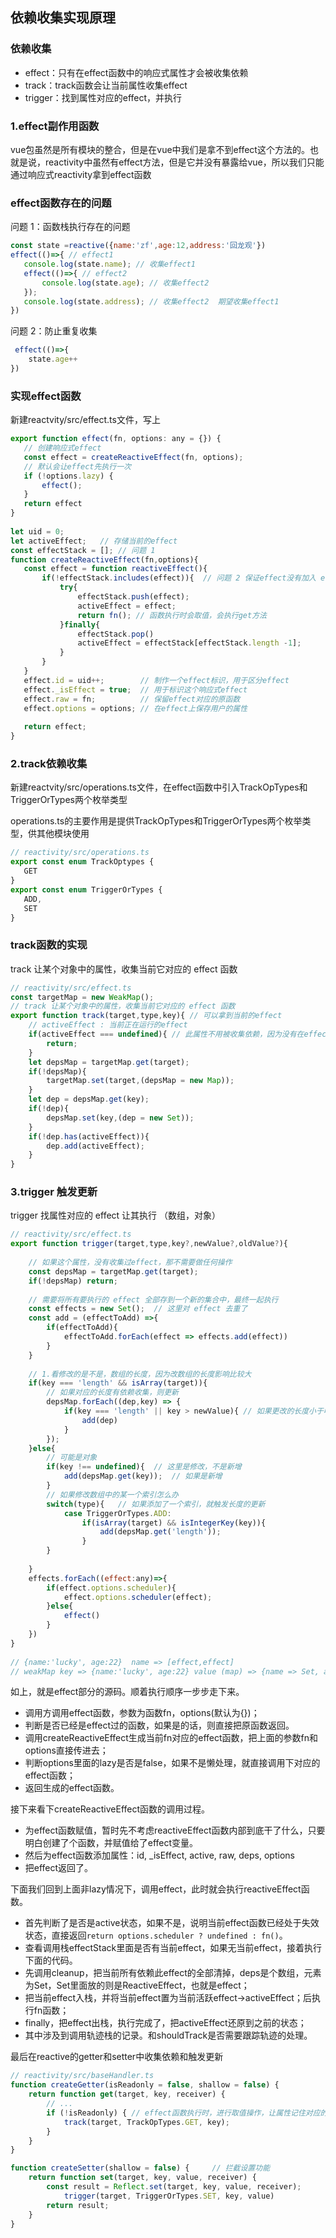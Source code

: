 ## 依赖收集实现原理

### 依赖收集
 - effect：只有在effect函数中的响应式属性才会被收集依赖
 - track：track函数会让当前属性收集effect
 - trigger：找到属性对应的effect，并执行

 ### 1.effect副作用函数

 vue包虽然是所有模块的整合，但是在vue中我们是拿不到effect这个方法的。也就是说，reactivity中虽然有effect方法，但是它并没有暴露给vue，所以我们只能通过响应式reactivity拿到effect函数

 ### effect函数存在的问题
 问题 1：函数栈执行存在的问题
 ```javascript
 const state =reactive({name:'zf',age:12,address:'回龙观'})
 effect(()=>{ // effect1      
    console.log(state.name); // 收集effect1          
    effect(()=>{ // effect2 
        console.log(state.age); // 收集effect2
    });
    console.log(state.address); // 收集effect2  期望收集effect1
})
 ```
 问题 2：防止重复收集
```javascript
 effect(()=>{
    state.age++
})
 ```

 ### 实现effect函数
 新建reactvity/src/effect.ts文件，写上

 ```javascript
 export function effect(fn, options: any = {}) {
    // 创建响应式effect
    const effect = createReactiveEffect(fn, options);
    // 默认会让effect先执行一次
    if (!options.lazy) {
        effect();
    }
    return effect
}
​
let uid = 0;
let activeEffect;   // 存储当前的effect
const effectStack = []; // 问题 1
function createReactiveEffect(fn,options){
    const effect = function reactiveEffect(){
        if(!effectStack.includes(effect)){  // 问题 2 保证effect没有加入 effectStack 中 
            try{
                effectStack.push(effect);
                activeEffect = effect;
                return fn(); // 函数执行时会取值，会执行get方法
            }finally{
                effectStack.pop()
                activeEffect = effectStack[effectStack.length -1];
            }
        }
    }
    effect.id = uid++;        // 制作一个effect标识，用于区分effect
    effect._isEffect = true;  // 用于标识这个响应式effect
    effect.raw = fn;          // 保留effect对应的原函数
    effect.options = options; // 在effect上保存用户的属性
​
    return effect;
}
```
### 2.track依赖收集

 新建reactvity/src/operations.ts文件，在effect函数中引入TrackOpTypes和TriggerOrTypes两个枚举类型

operations.ts的主要作用是提供TrackOpTypes和TriggerOrTypes两个枚举类型，供其他模块使用
 ```javascript
// reactivity/src/operations.ts
export const enum TrackOptypes {
    GET
}
export const enum TriggerOrTypes {
    ADD,
    SET
}
 ```
### track函数的实现

track 让某个对象中的属性，收集当前它对应的 effect 函数
```javascript
// reactivity/src/effect.ts
const targetMap = new WeakMap();
// track 让某个对象中的属性，收集当前它对应的 effect 函数
export function track(target,type,key){ // 可以拿到当前的effect
    // activeEffect : 当前正在运行的effect
    if(activeEffect === undefined){ // 此属性不用被收集依赖，因为没有在effect中使用
        return;
    }
    let depsMap = targetMap.get(target);
    if(!depsMap){
        targetMap.set(target,(depsMap = new Map));
    }
    let dep = depsMap.get(key);
    if(!dep){
        depsMap.set(key,(dep = new Set));
    }
    if(!dep.has(activeEffect)){
        dep.add(activeEffect);
    }
}
```
### 3.trigger 触发更新


trigger 找属性对应的 effect 让其执行 （数组，对象）

```javascript
// reactivity/src/effect.ts
export function trigger(target,type,key?,newValue?,oldValue?){
    
    // 如果这个属性，没有收集过effect，那不需要做任何操作
    const depsMap = targetMap.get(target);
    if(!depsMap) return;
​
    // 需要将所有要执行的 effect 全部存到一个新的集合中，最终一起执行
    const effects = new Set();  // 这里对 effect 去重了
    const add = (effectToAdd) =>{
        if(effectToAdd){
            effectToAdd.forEach(effect => effects.add(effect))
        }
    }
​
    // 1.看修改的是不是，数组的长度，因为改数组的长度影响比较大
    if(key === 'length' && isArray(target)){
        // 如果对应的长度有依赖收集，则更新
        depsMap.forEach((dep,key) => {
            if(key === 'length' || key > newValue){ // 如果更改的长度小于收集的索引，那么这个索引也需要触发effect重新执行
                add(dep)
            }
        });
    }else{
        // 可能是对象
        if(key !== undefined){  // 这里是修改，不是新增
            add(depsMap.get(key));  // 如果是新增
        }
        // 如果修改数组中的某一个索引怎么办
        switch(type){   // 如果添加了一个索引，就触发长度的更新
            case TriggerOrTypes.ADD:
                if(isArray(target) && isIntegerKey(key)){
                    add(depsMap.get('length'));
                }
        }
​
    }
    effects.forEach((effect:any)=>{
        if(effect.options.scheduler){
            effect.options.scheduler(effect);
        }else{
            effect()
        }
    })
}
​
// {name:'lucky', age:22}  name => [effect,effect]
// weakMap key => {name:'lucky', age:22} value (map) => {name => Set, age => Set}
```
如上，就是effect部分的源码。顺着执行顺序一步步走下来。
- 调用方调用effect函数，参数为函数fn，options(默认为{})；
- 判断是否已经是effect过的函数，如果是的话，则直接把原函数返回。
- 调用createReactiveEffect生成当前fn对应的effect函数，把上面的参数fn和options直接传进去；
- 判断options里面的lazy是否是false，如果不是懒处理，就直接调用下对应的effect函数；
- 返回生成的effect函数。

接下来看下createReactiveEffect函数的调用过程。

- 为effect函数赋值，暂时先不考虑reactiveEffect函数内部到底干了什么，只要明白创建了个函数，并赋值给了effect变量。
- 然后为effect函数添加属性：id, _isEffect, active, raw, deps, options
- 把effect返回了。

下面我们回到上面非lazy情况下，调用effect，此时就会执行reactiveEffect函数。

- 首先判断了是否是active状态，如果不是，说明当前effect函数已经处于失效状态，直接返回`return options.scheduler ? undefined : fn()`。
- 查看调用栈effectStack里面是否有当前effect，如果无当前effect，接着执行下面的代码。
- 先调用cleanup，把当前所有依赖此effect的全部清掉，deps是个数组，元素为Set，Set里面放的则是ReactiveEffect，也就是effect；
- 把当前effect入栈，并将当前effect置为当前活跃effect->activeEffect；后执行fn函数；
- finally，把effect出栈，执行完成了，把activeEffect还原到之前的状态；
- 其中涉及到调用轨迹栈的记录。和shouldTrack是否需要跟踪轨迹的处理。


最后在reactive的getter和setter中收集依赖和触发更新

```javascript
// reactivity/src/baseHandler.ts
function createGetter(isReadonly = false, shallow = false) {
    return function get(target, key, receiver) {
        // ...
        if (!isReadonly) { // effect函数执行时，进行取值操作，让属性记住对应的effect函数
            track(target, TrackOpTypes.GET, key);
        }
    }
}

function createSetter(shallow = false) {     // 拦截设置功能
    return function set(target, key, value, receiver) {
        const result = Reflect.set(target, key, value, receiver);
        	trigger(target, TriggerOrTypes.SET, key, value)
        return result;
    }
}
```
